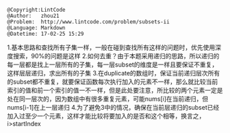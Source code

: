 ```
@Copyright:LintCode
@Author:   zhou21
@Problem:  http://www.lintcode.com/problem/subsets-ii
@Language: Markdown
@Datetime: 17-02-25 15:29
```

1.基本思路和查找所有子集一样，一般在碰到查找所有这样的问题时，优先使用深度搜索，90%的问题是这样
2.如何去重？由于本题采用递归的思路，所以递归的每一层都是找上一层所有的子集，每一层subset的维度是一样且要保证不重复，这样层层递归，求出所有的子集
3.在duplicate的数组时，保证当前递归层次所有的subset都不重复，就要保证函数每次执行加入的元素不一样，那么就比较当前索引的值和前一个索引的值一不一样，但是此处要注意，所比较的两个元素一定是处在同一层次的，因为数组中有很多重复元素，可能nums[i]在当前递归，但nums[i-1]在上一层递归
4.为了避免3中的情况，确保在当前层递归的subset已经加入过至少一个元素，这样才能比较将要加入的是否和这个相等，换言之，i>startIndex